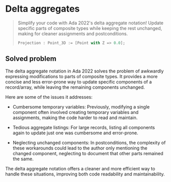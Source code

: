 # Delta aggregates

> Simplify your code with Ada 2022's delta aggregate notation! Update specific
> parts of composite types while keeping the rest unchanged, making for cleaner
> assignments and postconditions.
>
> ```ada
> Projection : Point_3D := [Point with Z => 0.0];
> ```

## Solved problem

The delta aggregate notation in Ada 2022 solves the problem of awkwardly
expressing modifications to parts of composite types. It provides a more concise
and less error-prone way to update specific components of a record/array, while
leaving the remaining components unchanged.

Here are some of the issues it addresses:

- Cumbersome temporary variables: Previously, modifying a single component often
  involved creating temporary variables and assignments, making the code harder
  to read and maintain.

- Tedious aggregate listings: For large records, listing all components again to
  update just one was cumbersome and error-prone.

- Neglecting unchanged components: In postconditions, the complexity of these
  workarounds could lead to the author only mentioning the changed component,
  neglecting to document that other parts remained the same.

The delta aggregate notation offers a cleaner and more efficient way to handle
these situations, improving both code readability and maintainability.

